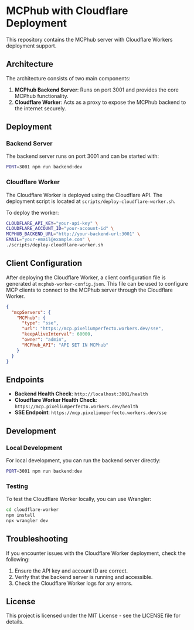 # MCPhub with Cloudflare Deployment

This repository contains the MCPhub server with Cloudflare Workers deployment support.

## Architecture

The architecture consists of two main components:

1. **MCPhub Backend Server**: Runs on port 3001 and provides the core MCPhub functionality.
2. **Cloudflare Worker**: Acts as a proxy to expose the MCPhub backend to the internet securely.

## Deployment

### Backend Server

The backend server runs on port 3001 and can be started with:

```bash
PORT=3001 npm run backend:dev
```

### Cloudflare Worker

The Cloudflare Worker is deployed using the Cloudflare API. The deployment script is located at `scripts/deploy-cloudflare-worker.sh`.

To deploy the worker:

```bash
CLOUDFLARE_API_KEY="your-api-key" \
CLOUDFLARE_ACCOUNT_ID="your-account-id" \
MCPHUB_BACKEND_URL="http://your-backend-url:3001" \
EMAIL="your-email@example.com" \
./scripts/deploy-cloudflare-worker.sh
```

## Client Configuration

After deploying the Cloudflare Worker, a client configuration file is generated at `mcphub-worker-config.json`. This file can be used to configure MCP clients to connect to the MCPhub server through the Cloudflare Worker.

```json
{
  "mcpServers": {
    "MCPhub": {
      "type": "sse",
      "url": "https://mcp.pixeliumperfecto.workers.dev/sse",
      "keepAliveInterval": 60000,
      "owner": "admin",
      "MCPhub_API": "API SET IN MCPhub"
    }
  }
}
```

## Endpoints

- **Backend Health Check**: `http://localhost:3001/health`
- **Cloudflare Worker Health Check**: `https://mcp.pixeliumperfecto.workers.dev/health`
- **SSE Endpoint**: `https://mcp.pixeliumperfecto.workers.dev/sse`

## Development

### Local Development

For local development, you can run the backend server directly:

```bash
PORT=3001 npm run backend:dev
```

### Testing

To test the Cloudflare Worker locally, you can use Wrangler:

```bash
cd cloudflare-worker
npm install
npx wrangler dev
```

## Troubleshooting

If you encounter issues with the Cloudflare Worker deployment, check the following:

1. Ensure the API key and account ID are correct.
2. Verify that the backend server is running and accessible.
3. Check the Cloudflare Worker logs for any errors.

## License

This project is licensed under the MIT License - see the LICENSE file for details.

